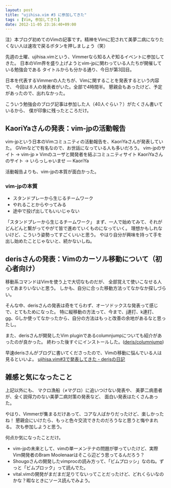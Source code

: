 ```yaml
---
layout: post
title: "ujihisa.vim #3 に参加してきた"
tags : [Vim, 参加してきた]
date: 2012-11-05 23:16:40+09:00
---
```



注）本ブログ初めてのVimの記事です。精神をVimに犯されて美夢二病になりたくない人は速攻で戻るボタンを押しましょう（笑）

先週の土曜、ujihisa.vimという、Vimmerなら知る人ぞ知るイベントに参加してきた。
日本のVim界を盛り上げようとvim-jpに関わっている人たちが開催している勉強会である
タイトルからも分かる通り、今日が第3回目。

日本を代表するVimmerの人たちが、Vimに関することを発表するという内容で、
今回は８人の発表者がいた。全部で4時間半。
懇親会もあったけど、予定があったので、出れなかった。

こういう勉強会のブログ記事は参加した人（40人ぐらい？）がたくさん書いているから、
僕が印象に残ったところだけ。

## KaoriYaさんの発表：vim-jpの活動報告

vim-jpという日本のVimコミュニティの活動報告を、KaoriYaさんが発表していた。
GVimなどで有名なので、お世話になっている人も多いだろう。
vim-jpのサイト -> vim-jp » Vimのユーザと開発者を結ぶコミュニティサイト
KaoriYaさんのサイト -> いらっしゃいませ — KaoriYa

活動報告よりも、vim-jpの本質が面白かった。

### vim-jpの本質
* スタンドプレーから生じるチームワーク
* やれることからやってみる
* 途中で投げ出してもいいじゃない


「スタンドプレーから生じるチームワーク」
まず、一人で始めてみて、それがどんどんと繋がってやがて皆で進めていくものになっていく。
理想かもしれないけど、こういう姿勢ってすごくいいと思う。
やはり自分が興味を持って手を出し始めたことじゃないと、続かないしね。


## derisさんの発表：Vimのカーソル移動について（初心者向け）


移動系コマンドはVimを使う上で大切なものだが、
全部覚えて使いこなせる人ってあまりいないと思う。
しかも、自分に合った移動方法ってなかなか探しづらい。

そんな中、derisさんの発表は奇をてらわず、オーソドックスな発表って感じで、とてもためになった。
特に縦移動の方法って、今まで、j連打、k連打、gg、Gしか使ってなかったから、自分の方法はもっと改善の余地があるなと思ったし。

また、derisさんが開発したVim pluginであるcolumnjumpについても紹介があったのが良かった。
終わった後すぐにインストールした。([deris/columnjump](https://github.com/deris/columnjump))


早速derisさんがブログに書いてくださったので、Vimの移動に悩んでいる人は見るといいよ。
[ujihisa.vim#3で発表してきた - derisの日記](http://deris.hatenablog.jp/entry/20121103/1351942725)

## 雑感と気になったこと


上記以外にも、
マクロ漁船（≠マグロ）に追いつけない発表や、
美夢二病患者が、全く説得力のない美夢二病対策の発表など、
面白い発表はたくさんあった。

やはり、Vimmerが集まるだけあって、コアな人ばかりだったけど、楽しかったね！
懇親会にいけたら、もっと色々交流できたのだろうなと思うと悔やまれる。
次も参加しようと思う。

何点か気になったことだけ。

* vim-jpの未来として、vimの単一メンテナの問題が挙っていたけど、実際Vim開発者のBram Moolenaarはそこら辺どう思ってるんだろう？
* Shougoさんの開発したvimprocの読み方って、「ビムプロッシ」なのね。ずっと「ビムプロック」って読んでた。
* vital.vimの開発がまだまだ足りてないってことだったけど、どれくらいなのかな？暇なときにソース読んでみよう。



